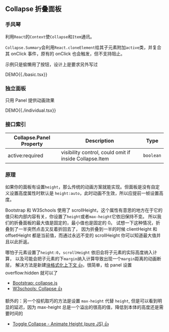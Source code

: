## Collapse 折叠面板

### 手风琴

利用`React`的`Context`使`Collapse`和`Item`通讯。

`Collapse.Summary`会利用`React.cloneElement`给其子元素附加`active`类，并复合其 onClick 事件，原有的 onClick 也会触发，但不支持阻止。

示例只是偷懒用了按钮，设计上是要求另外写过

DEMO{{./basic.tsx}}

### 独立面板

只用 Panel 提供动画效果

DEMO{{./individual.tsx}}

### 接口索引

| Collapse.Panel Property | Description                                            | Type      |
| ----------------------- | ------------------------------------------------------ | --------- |
| active:required         | visibility control, could omit if inside Collapse.Item | `boolean` |

### 原理

如果你的面板有设置`height`，那么传统的动画方案就能实现。但面板是没有自定义设置高度属性时默认是 `height:auto`，此时动画不生效，所以应提前一帧设置高度。

Bootstrap 和 W3Schools 使用了 scrollHeight，这个属性有意思的地方在于它的值只和内部内容有关，你设置了`height`或者`max-height`它依旧保持不变。
所以我们的折叠面板的最大值是固定的，最小值也是固定的 0。
试想一下这种情况，折叠到了一半突然点击又反着折回去了，
因为折叠到一半的时候 clientHeight 和 offsetHeight 都是当前值，而通过永远不变的 scrollHeight 你可以知道最大值并且以此折返。

哪怕子元素设置了`height:0`，`scrollHeight` 依旧会将子元素的实际高度纳入计算，
以及可能会把子元素的下`margin`纳入计算导致出现一个`margin`距离的动画断层，
解决方法是新建[块格式化上下文 👍](https://zhuanlan.zhihu.com/p/131402341)，很简单，给 panel 设置 overflow:hidden 就可以了

- [Bootstrap: collapse.js](https://github.com/twbs/bootstrap/blob/main/js/src/collapse.js#L202)
- [W3schools: Collapse 👍](https://www.w3schools.com/howto/howto_js_collapsible.asp)

额外的：另一个投机取巧的方法是设置 `max-height` 代替 `height`, 但是可以看到明显的延迟，因为 max-height 总是一个溢出的很高的值，降低到本体的高度还是需要时间的

- [Toggle Collapse - Animate Height (pure JS) 👍](https://codepen.io/davidcochran/pen/RNOOEO)
